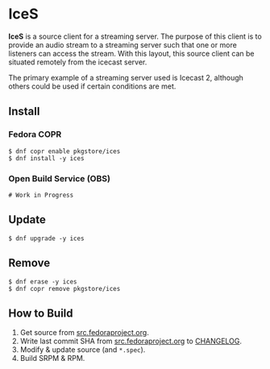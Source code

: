 # IceS

**IceS** is a source client for a streaming server. The purpose of this client is to provide an audio stream to a streaming server such that one or more listeners can access the stream. With this layout, this source client can be situated remotely from the icecast server.

The primary example of a streaming server used is Icecast 2, although others could be used if certain conditions are met.

## Install

### Fedora COPR

```
$ dnf copr enable pkgstore/ices
$ dnf install -y ices
```

### Open Build Service (OBS)

```
# Work in Progress
```

## Update

```
$ dnf upgrade -y ices
```

## Remove

```
$ dnf erase -y ices
$ dnf copr remove pkgstore/ices
```

## How to Build

1. Get source from [src.fedoraproject.org](https://src.fedoraproject.org/rpms/ices).
2. Write last commit SHA from [src.fedoraproject.org](https://src.fedoraproject.org/rpms/ices) to [CHANGELOG](CHANGELOG).
3. Modify & update source (and `*.spec`).
4. Build SRPM & RPM.
